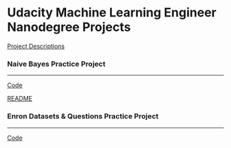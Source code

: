 # Udacity Machine Learning Engineer Nanodegree Projects

[Project Descriptions](https://github.com/udacity/machine-learning)

### Naive Bayes Practice Project
___
[Code](/projects/naive_bayes/spam_model.py)

[README](/projects/naive_bayes/README.md)

### Enron Datasets & Questions Practice Project
___
[Code](https://github.com/aktse/ud120-projects/blob/master/datasets_questions/explore_enron_data.py)
